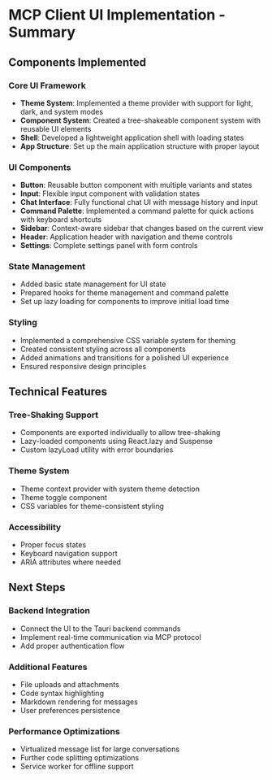 # MCP Client UI Implementation - Summary

## Components Implemented

### Core UI Framework
- **Theme System**: Implemented a theme provider with support for light, dark, and system modes
- **Component System**: Created a tree-shakeable component system with reusable UI elements
- **Shell**: Developed a lightweight application shell with loading states
- **App Structure**: Set up the main application structure with proper layout

### UI Components
- **Button**: Reusable button component with multiple variants and states
- **Input**: Flexible input component with validation states
- **Chat Interface**: Fully functional chat UI with message history and input
- **Command Palette**: Implemented a command palette for quick actions with keyboard shortcuts
- **Sidebar**: Context-aware sidebar that changes based on the current view
- **Header**: Application header with navigation and theme controls
- **Settings**: Complete settings panel with form controls

### State Management
- Added basic state management for UI state
- Prepared hooks for theme management and command palette
- Set up lazy loading for components to improve initial load time

### Styling
- Implemented a comprehensive CSS variable system for theming
- Created consistent styling across all components
- Added animations and transitions for a polished UI experience
- Ensured responsive design principles

## Technical Features

### Tree-Shaking Support
- Components are exported individually to allow tree-shaking
- Lazy-loaded components using React.lazy and Suspense
- Custom lazyLoad utility with error boundaries

### Theme System
- Theme context provider with system theme detection
- Theme toggle component
- CSS variables for theme-consistent styling

### Accessibility
- Proper focus states
- Keyboard navigation support
- ARIA attributes where needed

## Next Steps

### Backend Integration
- Connect the UI to the Tauri backend commands
- Implement real-time communication via MCP protocol
- Add proper authentication flow

### Additional Features
- File uploads and attachments
- Code syntax highlighting
- Markdown rendering for messages
- User preferences persistence

### Performance Optimizations
- Virtualized message list for large conversations
- Further code splitting optimizations
- Service worker for offline support
